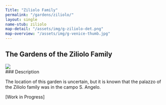 ```yaml
---
Title: "Ziliolo Family"
permalink: "/gardens/ziliolo/"
layout: single
name-stub: ziliolo
map-detail: "/assets/img/g-ziliolo-det.png"
map-overview: "/assets/img/g-venice-thumb.jpg"
---
```


## The Gardens of the Ziliolo Family
<div style="display:flex;flex-flow:column;">
<img src="{{ site.baseurl }}assets/img/g-{{ page.name-stub }}-det.png" style="margin:0;"/>
</div>
### Description

The location of this garden is uncertain, but it is known that the palazzo of the Ziliolo family was in the campo S. Angelo.

\[Work in Progress\]
